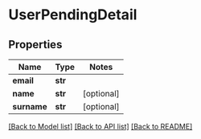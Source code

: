 # UserPendingDetail

## Properties
Name | Type | Notes
------------ | ------------- | -------------
**email** | **str** | 
**name** | **str** | [optional] 
**surname** | **str** | [optional] 

[[Back to Model list]](../README.md#documentation-for-models) [[Back to API list]](../README.md#documentation-for-api-endpoints) [[Back to README]](../README.md)


